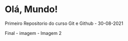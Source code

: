 # Olá, Mundo!
 Primeiro Repositorio do curso Git e Github - 30-08-2021

 Final  - imagem - Imagem 2
